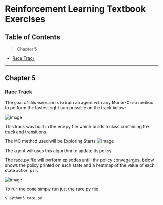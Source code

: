 # Reinforcement Learning Textbook Exercises

## Table of Contents
> Chapter 5
- [Race Track](#racetrack)

---

## Chapter 5 

### Race Track
The goal of this exercise is to train an agent with any Monte-Carlo method to perform the fastest right turn possible on the track below:

![image](https://user-images.githubusercontent.com/48805713/68787892-33a90f80-05f7-11ea-84e7-6fdfb5d7f0e5.png)

This track was built in the env.py file which builds a class containing the track and transitions.

The MC method used will be Exploring Starts
![image](https://user-images.githubusercontent.com/48805713/68788016-69e68f00-05f7-11ea-8a36-89a70ec392ab.png)

The agent will uses this algorithm to update its policy. 

The race.py file will perform episodes untill the policy convegerges, below shows the policy printed on each state and a heatmap of the value of each state action pair.

![image](https://user-images.githubusercontent.com/48805713/68788342-0c9f0d80-05f8-11ea-9906-0a3f7c36a88f.png)

To run the code simply run just the race.py file
```
$ python3 race.py
```
